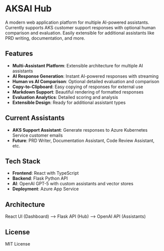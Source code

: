 # AKSAI Hub

A modern web application platform for multiple AI-powered assistants. Currently supports AKS customer support responses with optional human comparison and evaluation. Easily extensible for additional assistants like PRD writing, documentation, and more.

## Features

- **Multi-Assistant Platform**: Extensible architecture for multiple AI assistants
- **AI Response Generation**: Instant AI-powered responses with streaming
- **Human vs AI Comparison**: Optional detailed evaluation and comparison
- **Copy-to-Clipboard**: Easy copying of responses for external use
- **Markdown Support**: Beautiful rendering of formatted responses
- **Evaluation Analytics**: Detailed scoring and analysis
- **Extensible Design**: Ready for additional assistant types

## Current Assistants

- **AKS Support Assistant**: Generate responses to Azure Kubernetes Service customer emails
- **Future**: PRD Writer, Documentation Assistant, Code Review Assistant, etc.

## Tech Stack

- **Frontend**: React with TypeScript
- **Backend**: Flask Python API
- **AI**: OpenAI GPT-5 with custom assistants and vector stores
- **Deployment**: Azure App Service

## Architecture

React UI (Dashboard) --> Flask API (Hub) --> OpenAI API (Assistants)

## License

MIT License
